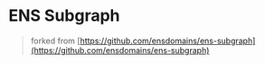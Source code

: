 # ENS Subgraph

> forked from [https://github.com/ensdomains/ens-subgraph](https://github.com/ensdomains/ens-subgraph)

